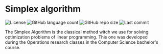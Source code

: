 # Simplex algorithm

![License](https://img.shields.io/github/license/isabellanunes/simplex?style=flat-square)
![GitHub language count](https://img.shields.io/github/languages/count/isabellanunes/simplex?style=flat-square)
![GitHub repo size](https://img.shields.io/github/repo-size/isabellanunes/simplex?style=flat-square)
![Last commit](https://img.shields.io/github/last-commit/isabellanunes/simplex?style=flat-square)

The Simplex Algorithm is the classical method witch we use for solving optimization problems of linear programming. This one was developed during the Operations research classes in the Computer Science bachelor's course.